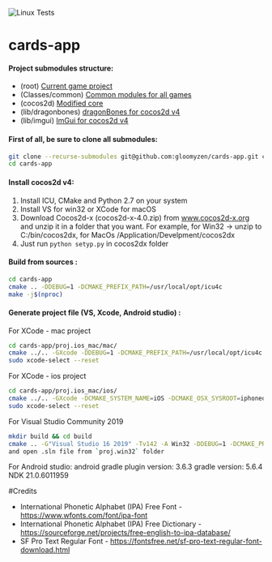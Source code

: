 ![Linux Tests](https://github.com/gloomyzen/cards-app/workflows/Linux%20Tests/badge.svg?branch=master)
# cards-app

#### Project submodules structure:

- (root) [Current game project](https://github.com/gloomyzen/cards-app)
- (Classes/common) [Common modules for all games](https://github.com/gloomyzen/cocos2d-common)
- (cocos2d) [Modified core](https://github.com/gloomyzen/cocos2d)
- (lib/dragonbones) [dragonBones for cocos2d v4](https://github.com/gloomyzen/cocos2d-dragonbones)
- (lib/imgui) [ImGui for cocos2d v4](https://github.com/gloomyzen/cocos2d-x-imgui)

#### First of all, be sure to clone all submodules:
```bash
git clone --recurse-submodules git@github.com:gloomyzen/cards-app.git cards-app 
cd cards-app
```

#### Install cocos2d v4:
1. Install ICU, CMake and Python 2.7 on your system
2. Install VS for win32 or XCode for macOS
3. Download Cocos2d-x (cocos2d-x-4.0.zip) from www.cocos2d-x.org and unzip it in a folder that you want.
For example, for Win32 -> unzip to C:/bin/cocos2dx, for MacOs /Application/Develpment/cocos2dx
4. Just run `python setyp.py` in cocos2dx folder

#### Build from sources :
```bash
cd cards-app
cmake .. -DDEBUG=1 -DCMAKE_PREFIX_PATH=/usr/local/opt/icu4c
make -j$(nproc)
```

#### Generate project file (VS, Xcode, Android studio) :

For XCode - mac project
```bash
cd cards-app/proj.ios_mac/mac/
cmake ../.. -GXcode -DDEBUG=1 -DCMAKE_PREFIX_PATH=/usr/local/opt/icu4c
sudo xcode-select --reset
```

For XCode - ios project
```bash
cd cards-app/proj.ios_mac/ios/
cmake ../.. -GXcode -DCMAKE_SYSTEM_NAME=iOS -DCMAKE_OSX_SYSROOT=iphoneos -DCMAKE_PREFIX_PATH=/usr/local/opt/icu4c
sudo xcode-select --reset
```

For Visual Studio Community 2019
```bash
mkdir build && cd build
cmake .. -G"Visual Studio 16 2019" -Tv142 -A Win32 -DDEBUG=1 -DCMAKE_PREFIX_PATH=/usr/local/opt/icu4c
and open .sln file from `proj.win32` folder
```

For Android studio:
android gradle plugin version: 3.6.3
gradle version: 5.6.4
NDK 21.0.6011959


#Credits
- International Phonetic Alphabet (IPA) Free Font - https://www.wfonts.com/font/ipa-font
- International Phonetic Alphabet (IPA) Free Dictionary - https://sourceforge.net/projects/free-english-to-ipa-database/
- SF Pro Text Regular Font - https://fontsfree.net/sf-pro-text-regular-font-download.html